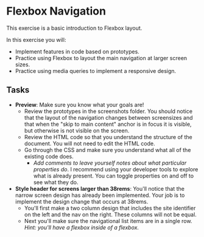# Flexbox Navigation
This exercise is a basic introduction to Flexbox layout. 

In this exercise you will:
- Implement features in code based on prototypes.
- Practice using Flexbox to layout the main navigation at larger screen sizes.
- Practice using media queries to implement a responsive design.

## Tasks
- **Preview**: Make sure you know what your goals are! 
	- Review the prototypes in the screenshots folder. You should notice that the layout of the navigation changes between screensizes and that when the "skip to main content" anchor is in focus it is visible, but otherwise is not visible on the screen.
	- Review the HTML code so that you understand the structure of the document. You will not need to edit the HTML code.
	- Go through the CSS and make sure you understand what all of the existing code does. 
		- *Add comments to leave yourself notes about what particular properties do*. I recommend using your developer tools to explore what is already present. You can toggle properties on and off to see what they do.
- **Style header for screens larger than 38rems**: You'll notice that the narrow screen design has already been implemented. Your job is to implement the design change that occurs at 38rems. 
	- You'll first make a two column design that includes the site identifier on the left and the nav on the right. These columns will not be equal.
	- Next you'll make sure the navigational list items are in a single row. *Hint: you'll have a flexbox inside of a flexbox.*
